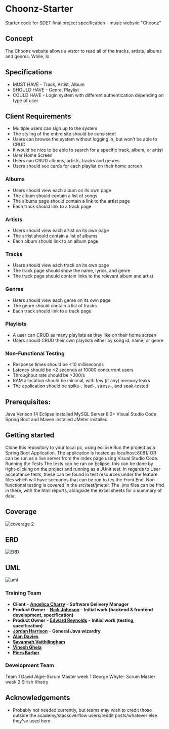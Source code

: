 # Choonz-Starter

Starter code for SDET final project specification - music website "Choonz"

## Concept
The Choonz website allows a vistor to read all of the tracks, artists, albums and genres. While, lo

## Specifications
- MUST HAVE - Track, Artist, Album
- SHOULD HAVE - Genre, Playlist
- COULD HAVE - Login system with different authentication depending on type of user
## Client Requirements
- Multiple users can sign up to the system
- The styling of the entire site should be consistent
- Users can browse the system without logging in, but won’t be able to CRUD
- It would be nice to be able to search for a specific track, album, or artist
- User Home Screen
- Users can CRUD albums, artists, tracks and genres
- Users should see cards for each playlist on their home screen
### Albums
- Users should view each album on its own page
- The album should contain a list of songs
- The albums page should contain a link to the artist page
- Each track should link to a track page
### Artists
- Users should view each artist on its own page
- The artist should contain a list of albums
- Each album should link to an album page
### Tracks
- Users should view each track on its own page
- The track page should show the name, lyrics, and genre
- The track page should contain links to the relevant album and artist
### Genres
- Users should view each genre on its own page
- The genre should contain a list of tracks
- Each track should link to a track page
### Playlists
- A user can CRUD as many playlists as they like on their home screen
- Users should CRUD their own playlists either by song id, name, or genre
### Non-Functional Testing
- Response times should be <10 milliseconds
- Latency should be <2 seconds at 10000 concurrent users
- Throughput rate should be >300/s
- RAM allocation should be minimal, with few (if any) memory leaks
- The application should be spike-, load-, stress-, and soak-tested
## Prerequisites:
Java Verison 14
Eclipse installed
MySQL Server 8.0+
Visual Studio Code
Spring Boot and Maven installed
JMeter installed

## Getting started
Clone this repository to your local pc, using eclipse
Run the project as a Spring Boot Application.
The application is hosted as localhost:8081/ OR can be run as a live server from the index page using Visual Studio Code.
Running the Tests
The tests can be ran on Eclipse, this can be done by right-clicking on the project and running as a JUnit test. In regards to User acceptance tests, these can be found in test resources under the feature files which will have scenarios that can be run to tes the Front End. Non-functional testing is covered in the src/test/jmeter. The .jmx files can be find in there, with the html reports, alongside the excel sheets for a summary of data.

## Coverage
![coverage 2](https://user-images.githubusercontent.com/85874668/132089031-42c1f6a0-5a48-4e7a-ab4d-07b84e7174c8.png)


## ERD
![ERD](https://user-images.githubusercontent.com/85874668/132088901-89120727-94d9-4a1e-935d-dd1a52a168d5.png)


## UML
![uml](https://user-images.githubusercontent.com/85874668/132088886-3bb56769-bd46-4515-a4a1-fca916a3dba8.png)


### Training Team

- **Client** - [**Angelica Charry**](https://github.com/acharry) - **Software Delivery Manager**
- **Product Owner** - [**Nick Johnson**](https://github.com/nickrstewarttds) - **Initial work (backend & frontend development, specification)**
- **Product Owner** - [**Edward Reynolds**](https://github.com/Edrz-96) - **Initial work (testing, specification)**
- [**Jordan Harrison**](https://github.com/JHarry444) - **General Java wizardry**
- [**Alan Davies**](https://github.com/MorickClive)
- [**Savannah Vaithilingham**](https://github.com/savannahvaith)
- [**Vinesh Ghela**](https://github.com/vineshghela)
- [**Piers Barber**](https://github.com/PCMBarber)

### Development Team
Team 1
David Algie-Scrum Master week 1
George Whyte- Scrum Master week 2
Sirish Khatry

## Acknowledgements

- Probably not needed currently, but teams may wish to credit those outside the academy/stackoverflow users/reddit posts/whatever else they've used here
